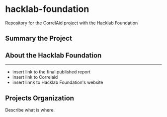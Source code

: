 # hacklab-foundation

Repository for the CorrelAid project with the Hacklab Foundation

## Summary the Project


## About the Hacklab Foundation

---
* insert link to the final published report
* insert link to Correlaid
* insert linnk to Hacklab Foundation's website


## Projects Organization

Describe what is where.


